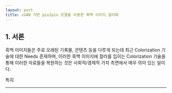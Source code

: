 ```yaml
---
layout: post
title: cGAN 기반 pix2pix 모델을 이용한 흑백 이미지 컬러화
---
```


## 1. 서론
흑백 이미지들은 주로 오래된 기록물, 콘텐츠 등을 다루게 되는데 최근 Colorization 기술에 대한 Needs 존재하며, 이러한 흑백 이미지에 컬러를 입히는 Colorization 기술을 통해 이러한 자료들을 복원하는 것은 사회적/경제적 가치 측면에서 매우 의미 있는 일이다. 

특히


---